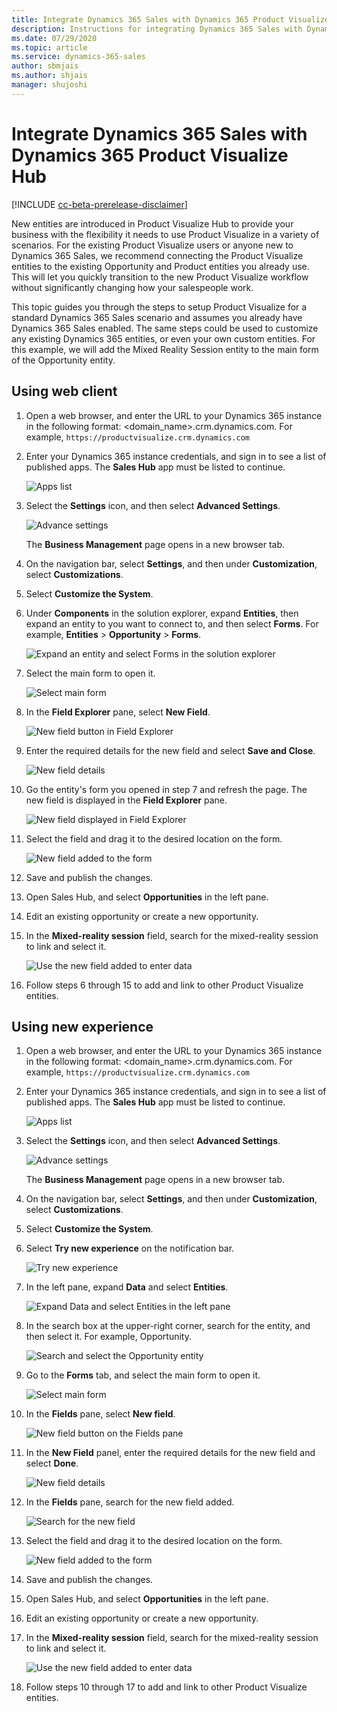 ```yaml
---
title: Integrate Dynamics 365 Sales with Dynamics 365 Product Visualize Hub
description: Instructions for integrating Dynamics 365 Sales with Dynamics 365 Product Visualize Hub
ms.date: 07/29/2020
ms.topic: article
ms.service: dynamics-365-sales
author: sbmjais
ms.author: shjais
manager: shujoshi
---
```


# Integrate Dynamics 365 Sales with Dynamics 365 Product Visualize Hub

[!INCLUDE [cc-beta-prerelease-disclaimer](../includes/cc-beta-prerelease-disclaimer.md)]

New entities are introduced in Product Visualize Hub to provide your business with the flexibility it needs to use Product Visualize in a variety of scenarios. For the existing Product Visualize users or anyone new to Dynamics 365 Sales, we recommend connecting the Product Visualize entities to the existing Opportunity and Product entities you already use. This will let you quickly transition to the new Product Visualize workflow without significantly changing how your salespeople work. 

This topic guides you through the steps to setup Product Visualize for a standard Dynamics 365 Sales scenario and assumes you already have Dynamics 365 Sales enabled. The same steps could be used to customize any existing Dynamics 365 entities, or even your own custom entities. For this example, we will add the Mixed Reality Session entity to the main form of the Opportunity entity.

## Using web client

1. Open a web browser, and enter the URL to your Dynamics 365 instance in the following format: &lt;domain\_name&gt;.crm.dynamics.com. For example, `https://productvisualize.crm.dynamics.com`

2. Enter your Dynamics 365 instance credentials, and sign in to see a list of published apps. The **Sales Hub** app must be listed to continue.

    ![Apps list](media/apps-list.png "Apps list")

3. Select the **Settings** icon, and then select **Advanced Settings**.

    ![Advance settings](media/advance-settings.png "Advance settings")

    The **Business Management** page opens in a new browser tab.

4. On the navigation bar, select **Settings**, and then under **Customization**, select **Customizations**.

5. Select **Customize the System**.

6. Under **Components** in the solution explorer, expand **Entities**, then expand an entity to you want to connect to, and then select **Forms**. For example, **Entities** > **Opportunity** > **Forms**.

    ![Expand an entity and select Forms in the solution explorer](media/opportunity-forms.png "Expand an entity and select Forms in the solution explorer")

7. Select the main form to open it.

    ![Select main form](media/select-default-form.png "Select main form")

8. In the **Field Explorer** pane, select **New Field**.

    ![New field button in Field Explorer](media/new-field-button.png "New field button in Field Explorer")

9. Enter the required details for the new field and select **Save and Close**.

    ![New field details](media/new-field-details.png "New field details")

10. Go the entity's form you opened in step 7 and refresh the page. The new field is displayed in the **Field Explorer** pane.

    ![New field displayed in Field Explorer](media/new-field-created.png "New field displayed in Field Explorer")

11. Select the field and drag it to the desired location on the form.

    ![New field added to the form](media/new-field-added-form.png "New field added to the form")

12. Save and publish the changes.

13. Open Sales Hub, and select **Opportunities** in the left pane.

14. Edit an existing opportunity or create a new opportunity.

15. In the **Mixed-reality session** field, search for the mixed-reality session to link and select it.

    ![Use the new field added to enter data](media/use-new-field.png "Use the new field added to enter data")

16. Follow steps 6 through 15 to add and link to other Product Visualize entities.

## Using new experience

1. Open a web browser, and enter the URL to your Dynamics 365 instance in the following format: &lt;domain\_name&gt;.crm.dynamics.com. For example, `https://productvisualize.crm.dynamics.com`

2. Enter your Dynamics 365 instance credentials, and sign in to see a list of published apps. The **Sales Hub** app must be listed to continue.

    ![Apps list](media/apps-list.png "Apps list")

3. Select the **Settings** icon, and then select **Advanced Settings**.

    ![Advance settings](media/advance-settings.png "Advance settings")

    The **Business Management** page opens in a new browser tab.

4. On the navigation bar, select **Settings**, and then under **Customization**, select **Customizations**.

5. Select **Customize the System**.

6. Select **Try new experience** on the notification bar.

    ![Try new experience](media/try-new-experience.png "Try new experience")

7. In the left pane, expand **Data** and select **Entities**.

    ![Expand Data and select Entities in the left pane](media/left-pane-entities.png "Expand Data and select Entities in the left pane")

8. In the search box at the upper-right corner, search for the entity, and then select it. For example, Opportunity. 

    ![Search and select the Opportunity entity](media/select-opportunity-entity.png "Search and select the Opportunity entity")

9. Go to the **Forms** tab, and select the main form to open it.

    ![Select main form](media/entity-main-form.png "Select main form")

10. In the **Fields** pane, select **New field**.

    ![New field button on the Fields pane](media/new-field-button-pane.png "New field button on the Fields pane")

11. In the **New Field** panel, enter the required details for the new field and select **Done**.

    ![New field details](media/field-details.png "New field details")

12. In the **Fields** pane, search for the new field added.

    ![Search for the new field](media/search-new-field.png "Search for the new field")

13. Select the field and drag it to the desired location on the form.

    ![New field added to the form](media/new-field-added-opp-form.png "New field added to the form")

14. Save and publish the changes.

15. Open Sales Hub, and select **Opportunities** in the left pane.

16. Edit an existing opportunity or create a new opportunity.

17. In the **Mixed-reality session** field, search for the mixed-reality session to link and select it.

    ![Use the new field added to enter data](media/use-new-field.png "Use the new field added to enter data")

18. Follow steps 10 through 17 to add and link to other Product Visualize entities.

